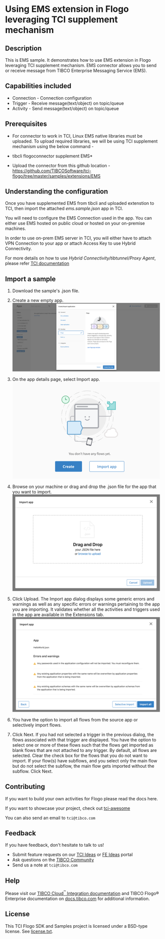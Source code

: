 # Using EMS extension in Flogo leveraging TCI supplement mechanism


## Description

This is EMS sample. It demonstrates how to use EMS extension in Flogo leveraging TCI supplement mechanism.
EMS connector allows you to send or receive message from TIBCO Enterprise Messaging Service (EMS).

## Capabilities included

* Connection - Connection configuration
* Trigger - Receive message(text/object) on topic/queue
* Activity - Send message(text/object) on topic/queue

## Prerequisites

* For connector to work in TCI, Linux EMS native libraries must be uploaded. To upload required libraries, we will be using TCI supplement mechanism using the below command -
* tibcli flogoconnector supplement EMS*

* Upload the connector from this github location - https://github.com/TIBCOSoftware/tci-flogo/tree/master/samples/extensions/EMS 


## Understanding the configuration

Once you have supplemented EMS from tibcli and uploaded extenstion to TCI, then import the attached *ems.sample.json* app in TCI. 


You will need to configure the EMS Connection used in the app. You can either use EMS hosted on public cloud or hosted on your on-premise machines.


In order to use on-prem EMS server in TCI, you will either have to attach VPN Connection to your app or attach Access Key to use Hybrid Connectivity.


For more details on how to use *Hybrid Connectivity/tibtunnel/Proxy Agent*, please refer [TCI documentation]( https://integration.cloud.tibco.com/docs/index.html#tci/using/hybrid-agent/hybrid-proxy/using-tunneling.html%3FTocPath%3DUsing%2520TIBCO%2520Cloud%25E2%2584%25A2%2520Integration%7CUsing%2520the%2520TIBCO%2520Cloud%25E2%2584%25A2%2520Integration%2520-%2520Hybrid%2520Agent%7CHybrid%2520Proxy%2520Connections%7C_____2)

## Import a sample

1. Download the sample's .json file.

2. Create a new empty app.
![Create an app](../import-screenshots/2.png)

3. On the app details page, select Import app.
![Select import](../import-screenshots/3.png)

4. Browse on your machine or drag and drop the .json file for the app that you want to import.
![Import your sample](../import-screenshots/4.png)

5. Click Upload. The Import app dialog displays some generic errors and warnings as well as any specific errors or warnings pertaining to the app you are importing. It validates whether all the activities and triggers used in the app are available in the Extensions tab.
![The Import app dialog](../import-screenshots/5.png)

6. You have the option to import all flows from the source app or selectively import flows.

7. Click Next. If you had not selected a trigger in the previous dialog, the flows associated with that trigger are displayed. You have the option to select one or more of these flows such that the flows get imported as blank flows that are not attached to any trigger. By default, all flows are selected. Clear the check box for the flows that you do not want to import. If your flow(s) have subflows, and you select only the main flow but do not select the subflow, the main flow gets imported without the subflow. Click Next.

## Contributing
If you want to build your own activities for Flogo please read the docs here.

If you want to showcase your project, check out [tci-awesome](https://github.com/TIBCOSoftware/tci-awesome)

You can also send an email to `tci@tibco.com`

## Feedback
If you have feedback, don't hesitate to talk to us!

* Submit feature requests on our [TCI Ideas](https://ideas.tibco.com/?project=TCI) or [FE Ideas](https://ideas.tibco.com/?project=FE) portal
* Ask questions on the [TIBCO Community](https://community.tibco.com/answers/product/344006)
* Send us a note at `tci@tibco.com`

## Help
Please visit our [TIBCO Cloud<sup>&trade;</sup> Integration documentation](https://integration.cloud.tibco.com/docs/) and TIBCO Flogo® Enterprise documentation on [docs.tibco.com](https://docs.tibco.com/) for additional information.

## License
This TCI Flogo SDK and Samples project is licensed under a BSD-type license. See [license.txt](license.txt).
